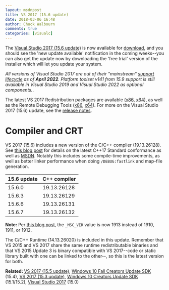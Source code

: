 ```yaml
---
layout: msdnpost
title: VS 2017 (15.6 update)
date: 2018-03-06 16:48
author: Chuck Walbourn
comments: true
categories: [visualc]
---
```

The <a href="https://devblogs.microsoft.com/visualstudio/visual-studio-2017-version-15-6-visual-studio-for-mac-version-7-4-released/">Visual Studio 2017 (15.6 update)</a> is now available for <a href="https://www.visualstudio.com/downloads/">download</a>, and you should see the 'new update available' notification in the coming weeks--you can also get the update now by downloading the 'free trial' version of the installer which will let you update your system.
<!--more-->

<em>All versions of Visual Studio 2017 are out of their "mainstream" [support lifecycle](https://docs.microsoft.com/lifecycle/products/visual-studio-2017) as of <b>April 2022</b>. Platform toolset v141 from 15.9 support is still available in Visual Studio 2019 and Visual Studio 2022 as optional components.</em>.

The latest VS 2017 Redistribution packages are available (<a href="https://aka.ms/vs/15/release/VC_redist.x86.exe">x86</a>, <a href="https://aka.ms/vs/15/release/VC_redist.x64.exe">x64</a>), as well as the Remote Debugging Tools (<a href="https://aka.ms/vs/15/release/RemoteTools.x86ret.enu.exe">x86</a>, <a href="https://aka.ms/vs/15/release/RemoteTools.amd64ret.enu.exe">x64</a>). For more on the Visual Studio 2017 (15.6) update, see the <a href="https://www.visualstudio.com/en-us/news/releasenotes/vs2017-relnotes">release notes</a>.

<h1>Compiler and CRT</h1>

VS 2017 (15.6) includes a new version of the C/C++ complier (19.13.26128). See <a href="https://devblogs.microsoft.com/cppblog/c17-progress-in-vs-2017-15-5-and-15-6/">this blog post</a> for details on the latest C++17 Standard conformance as well as <a href="https://docs.microsoft.com/en-us/visualstudio/releasenotes/vs2017-relnotes#visual-c-improvements">MSDN</a>. Notably this includes some compile-time improvements, as well as better linker performance when doing <code>/DEBUG:fastlink</code> and map-file generation.

15.6 update | C++ compiler
--|--
15.6.0 |  19.13.26128
15.6.3 |  19.13.26129
15.6.6 |  19.13.26131
15.6.7 |  19.13.26132

<b>Note:</b> Per <a href="https://devblogs.microsoft.com/cppblog/visual-c-compiler-version/">this blog post</a>, the ``_MSC_VER`` value is now 1913 instead of 1910, 1911, or 1912.

The C/C++ Runtime (14.13.26020) is included in this update. Remember that VS 2015 and VS 2017 share the same runtime redistributable binaries and that VS 2015 Update 3 is binary compatible with VS 2017--code or static library built with one can be linked to the other--, so this is the latest version for both.

<b>Related: </b><a href="https://walbourn.github.io/vs-2017-15-5-update/">VS 2017 (15.5 update)</a>, <a href="https://walbourn.github.io/windows-10-fall-creators-update-sdk/">Windows 10 Fall Creators Update SDK</a> (15.4), <a href="https://walbourn.github.io/visual-studio-2017-15-3-update/">VS 2017 (15.3 update)</a>, <a href="https://walbourn.github.io/windows-10-creators-update-sdk/">Windows 10 Creators Update SDK</a> (15.1/15.2), <a href="https://walbourn.github.io/visual-studio-2017/">Visual Studio 2017</a> (15.0)
